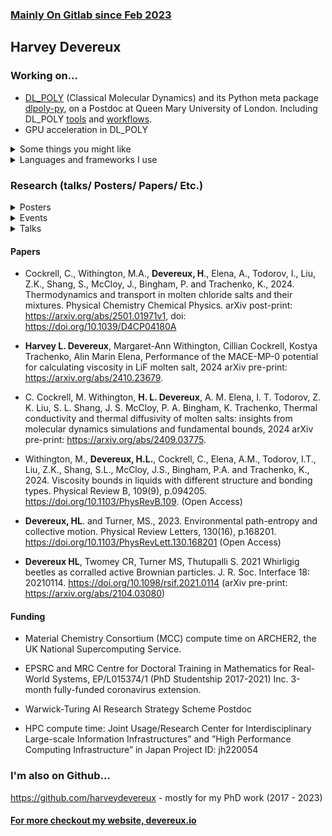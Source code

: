 ### [Mainly On Gitlab since Feb 2023](https://gitlab.com/apw951)

## Harvey Devereux

### Working on... 

- [DL_POLY](https://gitlab.com/ccp5/dl-poly) (Classical Molecular Dynamics) and its Python meta package [dlpoly-py](https://gitlab.com/drFaustroll/dlpoly-py), on a Postdoc at Queen Mary University of London. Including DL_POLY [tools](https://gitlab.com/apw951/dl_poly_tools) and [workflows](https://gitlab.com/apw951/dl_poly_workflows).
- GPU acceleration in DL_POLY

<details><summary>Some things you might like</summary>
<ul>
<li><a href="https://gitlab.com/apw951/fortran-conway-opengl">Game of Life in Fortran with OpenGL</a></li>
<li><a href="https://gitlab.com/apw951/molten-salts-bhm-params">BHM potential parameters for 20 molten salts.</a></li>
<li><a href="https://gitlab.com/apw951/saru-test-vectors">SARU test vectors</a></li>
<li><a href="https://gitlab.com/apw951/lif-viscosity-data">LiF molten salt experimental viscosity data</a></li>
<li><a href="https://gitlab.com/apw951/cuda-fortran-examples">OpenAcc and NVFortran Fortran GPU examples</a></li>
</ul>
</details>

<details><summary>Languages and frameworks I use</summary>
<ul>
<li>C++, Fortran, Rust, shell (bash), Python, Julia, Kotlin, Lua, Javascript (+html/css), C</li>
<li>MPI, CMake, HPC Schedulers (SLURM/UGE), OpenGL, Vulkan, Android (Jetpack Compose, Kotlin, C++ NDK), CUDA (C++, Fortran), OpenAcc, GCloud, AWS (lambda mostly), git, github/gitlab</li>
</ul>
</details>

### Research (talks/ Posters/ Papers/ Etc.)

<details><summary>Posters</summary>
<ul>
<li><a href="https://gitlab.com/apw951/apw951/-/blob/main/2024/CCP5-AGM-24.pdf">CCP5 AGM September 4-6th, 2024</a></li>
<li><a href="https://gitlab.com/apw951/apw951/-/blob/main/2023/CCP5-AGM/poster.pdf?ref_type=heads">CCP5 AGM September 11-13th 2023</a></li>
</ul>
</details>

<details><summary>Events</summary>
<ul>
<li> Co-organiser DL_POLY Workshop 10th and 11th January 2024
</li>
</ul>
</details>

<details><summary>Talks</summary>
<ul>
<li><a href="https://gitlab.com/apw951/apw951/-/blob/main/2024/CoSeC2024.pdf">CoSeC Annual Conference 4th December 2024 - Slides</a>
</li>
<li><a href="https://gitlab.com/apw951/apw951/-/blob/main/2023/CoSeC-Conference/HLD.pdf">CoSeC Annual Conference 6th December 2023 - Slides</a></li>
<li><a href="https://gitlab.com/apw951/apw951/-/blob/main/2024/QMseminar24.pdf">An updated version of the 6th December 2023 slides, QM CCMP Seminar 12th November 2024</a></li>
<li><a href="https://gitlab.com/apw951/apw951/-/blob/main/2023/CCP5-AGM/slides.pdf?ref_type=heads">CCP5 AGM September 11-13th 2023 - Slides</a></li>
<li>DARS-SWARM 2021 (June 1st - 4th)
(a) Corralled Active Brownian Particles: Whirligig Beetles show a density dependent speed with MIPS-like, co-existing high
and low density phases, Devereux HL (Presenting), Twomey CR, Turner MS, Thutupalli S.</li>
<li>DARS-SWARM 2021 (June 1st - 4th) (b) Bottom-up models of swarming and the entropy of visual states, Devereux HL (Presenting), Turner MS.</li>
</ul>
</details>

#### Papers

- Cockrell, C., Withington, M.A., **Devereux, H**., Elena, A., Todorov, I., Liu, Z.K., Shang, S., McCloy, J., Bingham, P. and Trachenko, K., 2024. Thermodynamics and transport in molten chloride salts and their mixtures. Physical Chemistry Chemical Physics. arXiv post-print: https://arxiv.org/abs/2501.01971v1, doi: https://doi.org/10.1039/D4CP04180A

- **Harvey L. Devereux**, Margaret-Ann Withington, Cillian Cockrell, Kostya Trachenko, Alin Marin Elena, Performance of the MACE-MP-0 potential for calculating viscosity in LiF molten salt, 2024 arXiv pre-print: https://arxiv.org/abs/2410.23679.

- C. Cockrell, M. Withington, **H. L. Devereux**, A. M. Elena, I. T. Todorov, Z. K. Liu, S. L. Shang, J. S. McCloy, P. A. Bingham, K. Trachenko, Thermal conductivity and thermal diffusivity of molten salts: insights from molecular dynamics simulations and fundamental bounds, 2024 arXiv pre-print: https://arxiv.org/abs/2409.03775. 

- Withington, M., **Devereux, H.L.**, Cockrell, C., Elena, A.M., Todorov, I.T., Liu, Z.K., Shang, S.L., McCloy, J.S., Bingham, P.A. and Trachenko, K., 2024. Viscosity bounds in liquids with different structure and bonding types. Physical Review B, 109(9), p.094205. https://doi.org/10.1103/PhysRevB.109. (Open Access)

- **Devereux, HL**. and Turner, MS., 2023. Environmental path-entropy and collective motion. Physical Review Letters, 130(16), p.168201. https://doi.org/10.1103/PhysRevLett.130.168201 (Open Access)

- **Devereux HL**, Twomey CR, Turner MS, Thutupalli S. 2021 Whirligig beetles as corralled active Brownian particles. J. R. Soc. Interface 18: 20210114. https://doi.org/10.1098/rsif.2021.0114 (arXiv pre-print: https://arxiv.org/abs/2104.03080)

#### Funding

- Material Chemistry Consortium (MCC) compute time on ARCHER2, the UK National Supercomputing Service.

- EPSRC and MRC Centre for Doctoral Training in Mathematics for Real-World Systems, EP/L015374/1 (PhD Studentship
2017-2021) Inc. 3-month fully-funded coronavirus extension.

- Warwick-Turing AI Research Strategy Scheme Postdoc

- HPC compute time: Joint Usage/Research Center for Interdisciplinary Large-scale Information Infrastructures” and ”High
Performance Computing Infrastructure” in Japan Project ID: jh220054

### I'm also on Github... 

https://github.com/harveydevereux - mostly for my PhD work (2017 - 2023)

#### [For more checkout my website, devereux.io](https://devereux.io)
